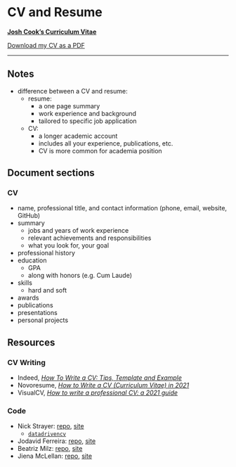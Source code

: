CV and Resume
================

[**Josh Cook’s Curriculum Vitae**]()

<i class='fas fa-download'></i> [Download my CV as a
PDF](https://github.com/dioijv)

------------------------------------------------------------------------

## Notes

-   difference between a CV and resume:
    -   resume:
        -   a one page summary
        -   work experience and background
        -   tailored to specific job application
    -   CV:
        -   a longer academic account
        -   includes all your experience, publications, etc.
        -   CV is more common for academia position

## Document sections

### CV

-   name, professional title, and contact information (phone, email,
    website, GitHub)
-   summary
    -   jobs and years of work experience
    -   relevant achievements and responsibilities
    -   what you look for, your goal
-   professional history
-   education
    -   GPA
    -   along with honors (e.g. Cum Laude)
-   skills
    -   hard and soft
-   awards
-   publications
-   presentations
-   personal projects

## Resources

### CV Writing

-   Indeed, [*How To Write a CV: Tips, Template and
    Example*](https://www.indeed.com/career-advice/resumes-cover-letters/how-to-write-a-cv)
-   Novoresume, [*How to Write a CV (Curriculum Vitae) in
    2021*](https://novoresume.com/career-blog/how-to-write-a-cv)
-   VisualCV, [*How to write a professional CV: a 2021
    guide*](https://www.visualcv.com/blog/professional-cv-format-guide/)

### Code

-   Nick Strayer: [repo](https://github.com/nstrayer/cv),
    [site](http://nickstrayer.me/cv/)
    -   [`datadrivencv`](http://nickstrayer.me/datadrivencv/index.html)
-   Jodavid Ferreira: [repo](https://github.com/Jodavid/cv),
    [site](https://jodavid.github.io/cv/)
-   Beatriz Milz: [repo](https://github.com/beatrizmilz/resume),
    [site](https://beatrizmilz.github.io/resume/resume.html)
-   Jiena McLellan:
    [repo](https://github.com/jienagu/Jiena_McLellan_CV),
    [site](https://jienagu.github.io/Jiena_McLellan_CV/Jiena_McLellan_CV)
